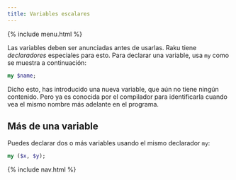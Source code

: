 ```yaml
---
title: Variables escalares
---
```


{% include menu.html %}

Las variables deben ser anunciadas antes de usarlas. Raku tiene _declaradores_ especiales para esto. Para declarar una variable, usa `my` como se muestra a continuación:

```raku
my $name;
```

Dicho esto, has introducido una nueva variable, que aún no tiene ningún contenido. Pero ya es conocida por el compilador para identificarla cuando vea el mismo nombre más adelante en el programa.

## Más de una variable

Puedes declarar dos o más variables usando el mismo declarador `my`:

```raku
my ($x, $y);
```

{% include nav.html %}